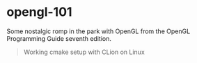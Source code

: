 # opengl-101

Some nostalgic romp in the park with OpenGL from the OpenGL Programming Guide seventh edition.

> Working cmake setup with CLion on Linux